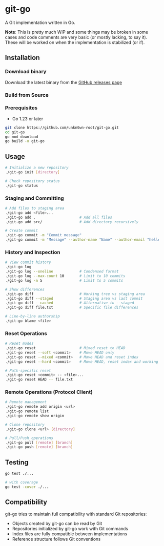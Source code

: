 # git-go

A Git implementation written in Go.

**Note**: This is pretty much WIP and some things may be broken in some cases and code comments are very basic (or mostly lacking, to say it). These will be worked on when the implementation is stabilized (or if).

## Installation

### Download binary
Download the latest binary from the [GitHub releases page](https://github.com/unkn0wn-root/git-go/releases)

### Build from Source

### Prerequisites
- Go 1.23 or later

```bash
git clone https://github.com/unkn0wn-root/git-go.git
cd git-go
go mod download
go build -o git-go
```

## Usage

```bash
# Initialize a new repository
./git-go init [directory]

# Check repository status
./git-go status
```

### Staging and Committing
```bash
# Add files to staging area
./git-go add <file>...
./git-go add .                    # Add all files
./git-go add src/                 # Add directory recursively

# Create commit
./git-go commit -m "Commit message"
./git-go commit -m "Message" --author-name "Name" --author-email "hello@local.repo"
```

### History and Inspection
```bash
# View commit history
./git-go log
./git-go log --oneline            # Condensed format
./git-go log --max-count 10       # Limit to 10 commits
./git-go log -n 5                 # Limit to 5 commits

# Show differences
./git-go diff                     # Working tree vs staging area
./git-go diff --staged            # Staging area vs last commit
./git-go diff --cached            # Alternative to --staged
./git-go diff file.txt            # Specific file differences

# Line-by-line authorship
./git-go blame <file>
```

### Reset Operations
```bash
# Reset modes
./git-go reset                    # Mixed reset to HEAD
./git-go reset --soft <commit>    # Move HEAD only
./git-go reset --mixed <commit>   # Move HEAD and reset index
./git-go reset --hard <commit>    # Move HEAD, reset index and working tree

# Path-specific reset
./git-go reset <commit> -- <file>...
./git-go reset HEAD -- file.txt
```

### Remote Operations (Protocol Client)
```bash
# Remote management
./git-go remote add origin <url>
./git-go remote list
./git-go remote show origin

# Clone repository
./git-go clone <url> [directory]

# Pull/Push operations
./git-go pull [remote] [branch]
./git-go push [remote] [branch]
```

## Testing

```bash
go test ./...

# with coverage
go test -cover ./...
```

## Compatibility

git-go tries to maintain full compatibility with standard Git repositories:
- Objects created by git-go can be read by Git
- Repositories initialized by git-go work with Git commands
- Index files are fully compatible between implementations
- Reference structure follows Git conventions
